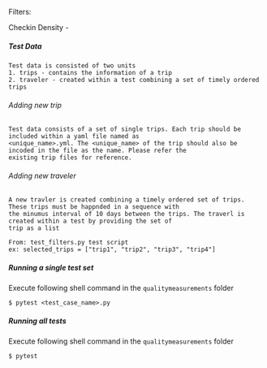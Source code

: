Filters:

Checkin Density - 




##### Test Data
 
    Test data is consisted of two units
    1. trips - contains the information of a trip
    2. traveler - created within a test combining a set of timely ordered trips 
    
###### Adding new trip
    Test data consists of a set of single trips. Each trip should be included within a yaml file named as 
    <unique_name>.yml. The <unique_name> of the trip should also be incoded in the file as the name. Please refer the
    existing trip files for reference.
    
###### Adding new traveler
    A new travler is created combining a timely ordered set of trips. These trips must be happnded in a sequence with 
    the minumus interval of 10 days between the trips. The traverl is created within a test by providing the set of
    trip as a list
    
    From: test_filters.py test script
    ex: selected_trips = ["trip1", "trip2", "trip3", "trip4"]



##### Running a single test set

Execute following shell command in the `qualitymeasurements` folder

   `$ pytest <test_case_name>.py`

##### Running all tests

Execute following shell command in the `qualitymeasurements` folder

   `$ pytest`